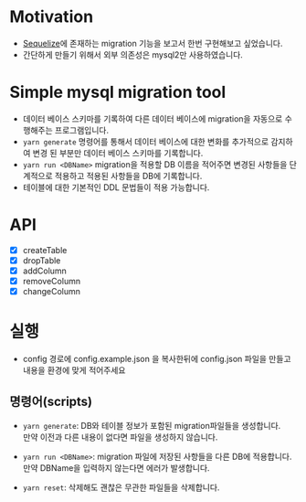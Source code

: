 # Motivation
- [Sequelize](https://sequelize.org/)에 존재하는 migration 기능을 보고서 한번 구현해보고 싶었습니다.
- 간단하게 만들기 위해서 외부 의존성은 mysql2만 사용하였습니다.

# Simple mysql migration tool
- 데이터 베이스 스키마를 기록하여 다른 데이터 베이스에 migration을 자동으로 수행해주는 프로그램입니다.
- `yarn generate` 명령어를 통해서 데이터 베이스에 대한 변화를 추가적으로 감지하여 변경 된 부분만 데이터 베이스 스키마를 기록합니다.
- `yarn run <DBName>` migration을 적용할 DB 이름을 적어주면 변경된 사항들을 단계적으로 적용하고 적용된 사항들을 DB에 기록합니다.
- 테이블에 대한 기본적인 DDL 문법들이 적용 가능합니다.

# API
- [X] createTable
- [X] dropTable
- [X] addColumn
- [X] removeColumn
- [X] changeColumn

# 실행

- config 경로에 config.example.json 을 복사한뒤에 config.json 파일을 만들고 내용을 환경에 맞게 적어주세요

## 명령어(scripts)

- `yarn generate`: DB와 테이블 정보가 포함된 migration파일들을 생성합니다.   
  만약 이전과 다른 내용이 없다면 파일을 생성하지 않습니다.

- `yarn run <DBName>`: migration 파일에 저장된 사항들을 다른 DB에 적용합니다.   
  만약 DBName을 입력하지 않는다면 에러가 발생합니다.

- `yarn reset`: 삭제해도 괜찮은 무관한 파일들을 삭제합니다.
